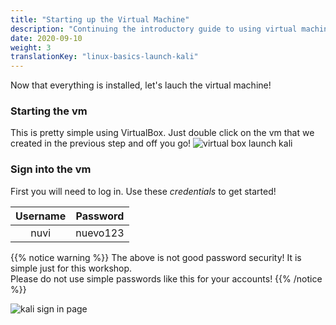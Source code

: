 ```yaml
---
title: "Starting up the Virtual Machine"
description: "Continuing the introductory guide to using virtual machines."
date: 2020-09-10
weight: 3
translationKey: "linux-basics-launch-kali"
---
```


Now that everything is installed, let's lauch the virtual machine!

### Starting the vm
This is pretty simple using VirtualBox. Just double click on the vm that we created in the previous step and off you go!
![virtual box launch kali](../images/kali-launch.JPG?classes=border,shadow)

### Sign into the vm
First you will need to log in. Use these *credentials* to get started!

| Username | Password |
| :---: | :---: |
| nuvi | nuevo123 |

{{% notice warning %}}
The above is not good password security! It is simple just for this workshop.  
Please do not use simple passwords like this for your accounts!
{{% /notice %}}

![kali sign in page](../images/kali-sign-in.JPG?classes=border,shadow)